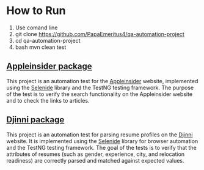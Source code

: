# How to Run
1. Use comand line
2. git clone https://github.com/PapaEmeritus4/qa-automation-project
3. cd qa-automation-project
4. bash mvn clean test

## [Appleinsider package](https://github.com/PapaEmeritus4/qa-automation-project/tree/master/src/test/java/org/example/appleinsider)
This project is an automation test for the [Appleinsider](https://appleinsider.ru/) website, implemented using the [Selenide](https://selenide.org/) library and 
the TestNG testing framework. The purpose of the test is to verify the search functionality on 
the Appleinsider website and to check the links to articles.

## [Djinni package](https://github.com/PapaEmeritus4/qa-automation-project/tree/master/src/test/java/org/example/djinni)
This project is an automation test for parsing resume profiles on the [Djinni](https://djinni.co) website. It is implemented using the [Selenide](https://selenide.org/) 
library for browser automation and the TestNG testing framework. The goal of the tests is to verify that the attributes 
of resumes (such as gender, experience, city, and relocation readiness) are correctly parsed and matched against expected values.
